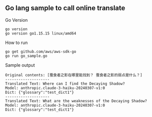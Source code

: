 ## Go lang sample to call online translate
Go Version
``` shell
go version
go version go1.15.15 linux/amd64
```

How to run
``` shell
go get github.com/aws/aws-sdk-go
go run go_sample.go
```

Sample output
```
Original contents: [蚕食者之影在哪里能找到？ 蚕食者之影的弱点是什么？]
--------------------
Translated Text: Where can I find the Decaying Shadow?
Model: anthropic.claude-3-haiku-20240307-v1:0
Dict: {"glossary":"test_dict1"}
--------------------
Translated Text: What are the weaknesses of the Decaying Shadow?
Model: anthropic.claude-3-haiku-20240307-v1:0
Dict: {"glossary":"test_dict1"}
```